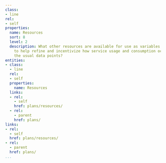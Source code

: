 ```yaml
---
class:
- line
rel:
- self
properties:
  name: Resources
  sort: 8
  level: 2
  description: What other resources are available for use as variables within plans,
    to help refine and incentivize how service usage and consumption occurs beyond
    the usual data points?
entities:
- class:
  - line
  rel:
  - self
  properties:
    name: Resources
  links:
  - rel:
    - self
    href: plans/resources/
  - rel:
    - parent
    href: plans/
links:
- rel:
  - self
  href: plans/resources/
- rel:
  - parent
  href: plans/
...
```


